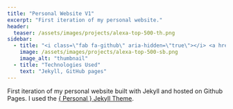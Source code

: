 ```yaml
---
title: "Personal Website V1"
excerpt: "First iteration of my personal website."
header:
  teaser: /assets/images/projects/alexa-top-500-th.png
sidebar:
  - title: "<i class=\"fab fa-github\" aria-hidden=\"true\"></i> <a href=\"https://github.com/yashketkar/AlexaTop500\">GitHub Repo</a>"
    image: /assets/images/projects/alexa-top-500-sb.png
    image_alt: "thumbnail"
  - title: "Technologies Used"
    text: "Jekyll, GitHub pages"
---
```

First iteration of my personal website built with Jekyll and hosted on Github Pages. I used the [{ Personal } Jekyll Theme](https://github.com/le4ker/personal-jekyll-theme).
